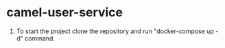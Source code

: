 # camel-user-service
1. To start the project clone the repository and run "docker-compose up -d" command.
